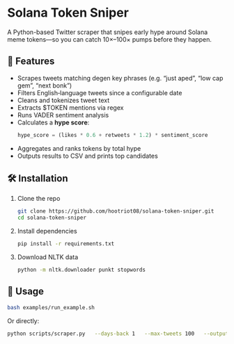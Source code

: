 # Solana Token Sniper

A Python-based Twitter scraper that snipes early hype around Solana meme tokens—so you can catch 10×–100× pumps before they happen.

## 🔭 Features
- Scrapes tweets matching degen key phrases (e.g. “just aped”, “low cap gem”, “next bonk”)
- Filters English‑language tweets since a configurable date
- Cleans and tokenizes tweet text
- Extracts $TOKEN mentions via regex
- Runs VADER sentiment analysis
- Calculates a **hype score**:
  ```python
  hype_score = (likes * 0.6 + retweets * 1.2) * sentiment_score
  ```
- Aggregates and ranks tokens by total hype
- Outputs results to CSV and prints top candidates

## 🛠️ Installation

1. Clone the repo  
   ```bash
   git clone https://github.com/hootriot08/solana-token-sniper.git
   cd solana-token-sniper
   ```

2. Install dependencies  
   ```bash
   pip install -r requirements.txt
   ```

3. Download NLTK data  
   ```bash
   python -m nltk.downloader punkt stopwords
   ```

## 🚀 Usage

```bash
bash examples/run_example.sh
```

Or directly:

```bash
python scripts/scraper.py   --days-back 1   --max-tweets 100   --output solana_hype.csv
```

